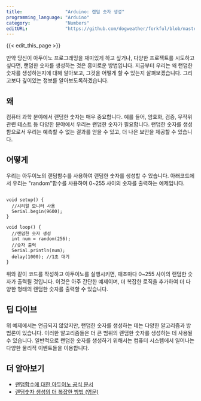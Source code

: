 ```yaml
---
title:                "Arduino: 랜덤 숫자 생성"
programming_language: "Arduino"
category:             "Numbers"
editURL:              "https://github.com/dogweather/forkful/blob/master/content/ko/arduino/generating-random-numbers.md"
---
```


{{< edit_this_page >}}

만약 당신이 아두이노 프로그래밍을 재미있게 하고 싶거나, 다양한 프로젝트를 시도하고 싶다면, 랜덤한 숫자를 생성하는 것은 흥미로운 방법입니다. 지금부터 우리는 왜 랜덤한 숫자를 생성하는지에 대해 알아보고, 그것을 어떻게 할 수 있는지 살펴보겠습니다. 그리고보다 깊이있는 정보를 알아보도록하겠습니다.

## 왜

컴퓨터 과학 분야에서 랜덤한 숫자는 매우 중요합니다. 예를 들어, 암호화, 검증, 무작위 관련 테스트 등 다양한 분야에서 우리는 랜덤한 숫자가 필요합니다. 랜덤한 숫자를 생성함으로서 우리는 예측할 수 없는 결과를 얻을 수 있고, 더 나은 보안을 제공할 수 있습니다.

## 어떻게

우리는 아두이노의 랜덤함수를 사용하여 랜덤한 숫자를 생성할 수 있습니다. 아래코드에서 우리는 "random"함수를 사용하여 0~255 사이의 숫자를 출력하는 예제입니다.

```Arduino

void setup() {
  //시리얼 모니터 사용
  Serial.begin(9600);
}

void loop() {
  //랜덤한 숫자 생성
  int num = random(256);
  //숫자 출력
  Serial.println(num);
  delay(1000); //1초 대기
}

```

위와 같이 코드를 작성하고 아두이노를 실행시키면, 매초마다 0~255 사이의 랜덤한 숫자가 출력될 것입니다. 이것은 아주 간단한 예제이며, 더 복잡한 로직을 추가하여 더 다양한 형태의 랜덤한 숫자를 출력할 수 있습니다.

## 딥 다이브

위 예제에서는 언급되지 않았지만, 랜덤한 숫자를 생성하는 데는 다양한 알고리즘과 방법론이 있습니다. 이러한 알고리즘들은 더 큰 범위의 랜덤한 숫자를 생성하는 데 사용될 수 있습니다. 일반적으로 랜덤한 숫자를 생성하기 위해서는 컴퓨터 시스템에서 일어나는 다양한 물리적 이벤트들을 이용합니다.

## 더 알아보기

- [랜덤함수에 대한 아두이노 공식 문서](https://www.arduino.cc/reference/ko/language/functions/random-numbers/random/)
- [랜덤숫자 생성의 더 복잡한 방법 (영문)](https://stackoverflow.com/questions/48053/what-is-the-best-way-to-generate-a-random-key-within-a-range-in-as3)